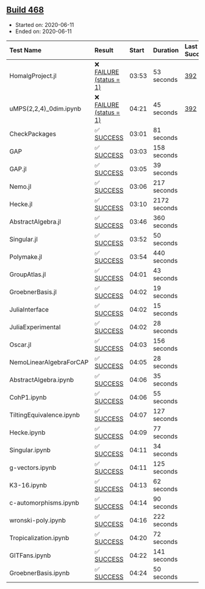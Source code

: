 ## [Build 468](https://oscarci.mathematik.uni-kl.de/job/oscar-julia-1.4/468/)

* Started on: 2020-06-11
* Ended on: 2020-06-11

| Test Name    | Result | Start | Duration | Last Success | First Failure |
|:-------------|:-------|:------|:---------|:-------------|:--------------|
| HomalgProject.jl | ❌ [FAILURE (status = 1)](https://oscarci.mathematik.uni-kl.de/job/oscar-julia-1.4/468/artifact/logs/build-468/HomalgProject.jl.log) | 03:53 | 53 seconds | [392](https://oscarci.mathematik.uni-kl.de/job/oscar-julia-1.4/392/) | [393](https://oscarci.mathematik.uni-kl.de/job/oscar-julia-1.4/393/) |
| uMPS(2,2,4)_0dim.ipynb | ❌ [FAILURE (status = 1)](https://oscarci.mathematik.uni-kl.de/job/oscar-julia-1.4/468/artifact/logs/build-468/uMPS-2-2-4-_0dim.ipynb.log) | 04:21 | 45 seconds | [392](https://oscarci.mathematik.uni-kl.de/job/oscar-julia-1.4/392/) | [393](https://oscarci.mathematik.uni-kl.de/job/oscar-julia-1.4/393/) |
| CheckPackages | ✅ [SUCCESS](https://oscarci.mathematik.uni-kl.de/job/oscar-julia-1.4/468/artifact/logs/build-468/CheckPackages.log) | 03:01 | 81 seconds |  |  |
| GAP | ✅ [SUCCESS](https://oscarci.mathematik.uni-kl.de/job/oscar-julia-1.4/468/artifact/logs/build-468/GAP.log) | 03:03 | 158 seconds |  |  |
| GAP.jl | ✅ [SUCCESS](https://oscarci.mathematik.uni-kl.de/job/oscar-julia-1.4/468/artifact/logs/build-468/GAP.jl.log) | 03:05 | 39 seconds |  |  |
| Nemo.jl | ✅ [SUCCESS](https://oscarci.mathematik.uni-kl.de/job/oscar-julia-1.4/468/artifact/logs/build-468/Nemo.jl.log) | 03:06 | 217 seconds |  |  |
| Hecke.jl | ✅ [SUCCESS](https://oscarci.mathematik.uni-kl.de/job/oscar-julia-1.4/468/artifact/logs/build-468/Hecke.jl.log) | 03:10 | 2172 seconds |  |  |
| AbstractAlgebra.jl | ✅ [SUCCESS](https://oscarci.mathematik.uni-kl.de/job/oscar-julia-1.4/468/artifact/logs/build-468/AbstractAlgebra.jl.log) | 03:46 | 360 seconds |  |  |
| Singular.jl | ✅ [SUCCESS](https://oscarci.mathematik.uni-kl.de/job/oscar-julia-1.4/468/artifact/logs/build-468/Singular.jl.log) | 03:52 | 50 seconds |  |  |
| Polymake.jl | ✅ [SUCCESS](https://oscarci.mathematik.uni-kl.de/job/oscar-julia-1.4/468/artifact/logs/build-468/Polymake.jl.log) | 03:54 | 440 seconds |  |  |
| GroupAtlas.jl | ✅ [SUCCESS](https://oscarci.mathematik.uni-kl.de/job/oscar-julia-1.4/468/artifact/logs/build-468/GroupAtlas.jl.log) | 04:01 | 43 seconds |  |  |
| GroebnerBasis.jl | ✅ [SUCCESS](https://oscarci.mathematik.uni-kl.de/job/oscar-julia-1.4/468/artifact/logs/build-468/GroebnerBasis.jl.log) | 04:02 | 19 seconds |  |  |
| JuliaInterface | ✅ [SUCCESS](https://oscarci.mathematik.uni-kl.de/job/oscar-julia-1.4/468/artifact/logs/build-468/JuliaInterface.log) | 04:02 | 15 seconds |  |  |
| JuliaExperimental | ✅ [SUCCESS](https://oscarci.mathematik.uni-kl.de/job/oscar-julia-1.4/468/artifact/logs/build-468/JuliaExperimental.log) | 04:02 | 28 seconds |  |  |
| Oscar.jl | ✅ [SUCCESS](https://oscarci.mathematik.uni-kl.de/job/oscar-julia-1.4/468/artifact/logs/build-468/Oscar.jl.log) | 04:03 | 156 seconds |  |  |
| NemoLinearAlgebraForCAP | ✅ [SUCCESS](https://oscarci.mathematik.uni-kl.de/job/oscar-julia-1.4/468/artifact/logs/build-468/NemoLinearAlgebraForCAP.log) | 04:05 | 28 seconds |  |  |
| AbstractAlgebra.ipynb | ✅ [SUCCESS](https://oscarci.mathematik.uni-kl.de/job/oscar-julia-1.4/468/artifact/logs/build-468/AbstractAlgebra.ipynb.log) | 04:06 | 35 seconds |  |  |
| CohP1.ipynb | ✅ [SUCCESS](https://oscarci.mathematik.uni-kl.de/job/oscar-julia-1.4/468/artifact/logs/build-468/CohP1.ipynb.log) | 04:06 | 55 seconds |  |  |
| TiltingEquivalence.ipynb | ✅ [SUCCESS](https://oscarci.mathematik.uni-kl.de/job/oscar-julia-1.4/468/artifact/logs/build-468/TiltingEquivalence.ipynb.log) | 04:07 | 127 seconds |  |  |
| Hecke.ipynb | ✅ [SUCCESS](https://oscarci.mathematik.uni-kl.de/job/oscar-julia-1.4/468/artifact/logs/build-468/Hecke.ipynb.log) | 04:09 | 77 seconds |  |  |
| Singular.ipynb | ✅ [SUCCESS](https://oscarci.mathematik.uni-kl.de/job/oscar-julia-1.4/468/artifact/logs/build-468/Singular.ipynb.log) | 04:11 | 34 seconds |  |  |
| g-vectors.ipynb | ✅ [SUCCESS](https://oscarci.mathematik.uni-kl.de/job/oscar-julia-1.4/468/artifact/logs/build-468/g-vectors.ipynb.log) | 04:11 | 125 seconds |  |  |
| K3-16.ipynb | ✅ [SUCCESS](https://oscarci.mathematik.uni-kl.de/job/oscar-julia-1.4/468/artifact/logs/build-468/K3-16.ipynb.log) | 04:13 | 62 seconds |  |  |
| c-automorphisms.ipynb | ✅ [SUCCESS](https://oscarci.mathematik.uni-kl.de/job/oscar-julia-1.4/468/artifact/logs/build-468/c-automorphisms.ipynb.log) | 04:14 | 90 seconds |  |  |
| wronski-poly.ipynb | ✅ [SUCCESS](https://oscarci.mathematik.uni-kl.de/job/oscar-julia-1.4/468/artifact/logs/build-468/wronski-poly.ipynb.log) | 04:16 | 222 seconds |  |  |
| Tropicalization.ipynb | ✅ [SUCCESS](https://oscarci.mathematik.uni-kl.de/job/oscar-julia-1.4/468/artifact/logs/build-468/Tropicalization.ipynb.log) | 04:20 | 72 seconds |  |  |
| GITFans.ipynb | ✅ [SUCCESS](https://oscarci.mathematik.uni-kl.de/job/oscar-julia-1.4/468/artifact/logs/build-468/GITFans.ipynb.log) | 04:22 | 141 seconds |  |  |
| GroebnerBasis.ipynb | ✅ [SUCCESS](https://oscarci.mathematik.uni-kl.de/job/oscar-julia-1.4/468/artifact/logs/build-468/GroebnerBasis.ipynb.log) | 04:24 | 50 seconds |  |  |
